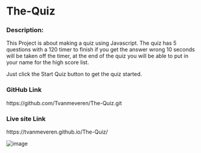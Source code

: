 # The-Quiz

<h3>Description:</h3>
This Project is about making a quiz using Javascript. The quiz has 5 questions with a 120 timer to finish if you get the answer wrong 10 seconds will be taken off the timer, at the end of the quiz you will be able to put in your name for the high score list. 

Just click the Start Quiz button to get the quiz started.


<h3>GitHub Link </h3> https://github.com/Tvanmeveren/The-Quiz.git

<h3> Live site Link </h3>  https://tvanmeveren.github.io/The-Quiz/


![image](https://user-images.githubusercontent.com/111665712/192390039-5a5d36ad-728f-4a4f-82fd-f0a940a48323.png)

